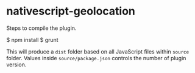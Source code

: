 # nativescript-geolocation

Steps to compile the plugin.

$ npm install
$ grunt

This will produce a `dist` folder based on all JavaScript files within `source` folder. Values inside `source/package.json` controls the number of plugin version.
